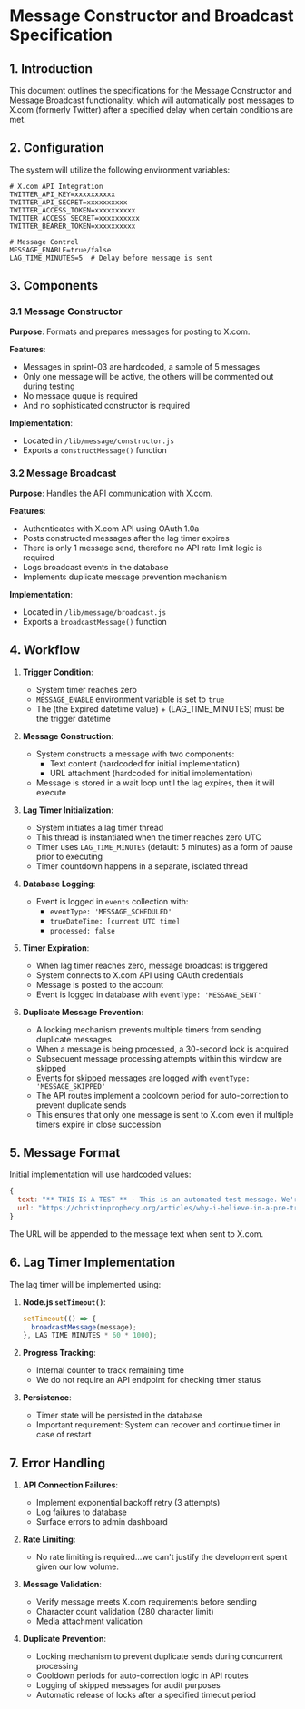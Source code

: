 # Message Constructor and Broadcast Specification

## 1. Introduction

This document outlines the specifications for the Message Constructor and Message Broadcast functionality, which will automatically post messages to X.com (formerly Twitter) after a specified delay when certain conditions are met.

## 2. Configuration

The system will utilize the following environment variables:

```
# X.com API Integration
TWITTER_API_KEY=xxxxxxxxxx
TWITTER_API_SECRET=xxxxxxxxxx
TWITTER_ACCESS_TOKEN=xxxxxxxxxx
TWITTER_ACCESS_SECRET=xxxxxxxxxx
TWITTER_BEARER_TOKEN=xxxxxxxxxx

# Message Control
MESSAGE_ENABLE=true/false
LAG_TIME_MINUTES=5  # Delay before message is sent
```

## 3. Components

### 3.1 Message Constructor

**Purpose**: Formats and prepares messages for posting to X.com.

**Features**:
- Messages in sprint-03 are hardcoded, a sample of 5 messages
- Only one message will be active, the others will be commented out during testing
- No message quque is required
- And no sophisticated constructor is required

**Implementation**:
- Located in `/lib/message/constructor.js`
- Exports a `constructMessage()` function

### 3.2 Message Broadcast

**Purpose**: Handles the API communication with X.com.

**Features**:
- Authenticates with X.com API using OAuth 1.0a
- Posts constructed messages after the lag timer expires
- There is only 1 message send, therefore no API rate limit logic is required
- Logs broadcast events in the database
- Implements duplicate message prevention mechanism

**Implementation**:
- Located in `/lib/message/broadcast.js`
- Exports a `broadcastMessage()` function

## 4. Workflow

1. **Trigger Condition**:
   - System timer reaches zero
   - `MESSAGE_ENABLE` environment variable is set to `true`
   - The (the Expired datetime value) + (LAG_TIME_MINUTES) must be the trigger datetime

2. **Message Construction**:
   - System constructs a message with two components:
     - Text content (hardcoded for initial implementation)
     - URL attachment (hardcoded for initial implementation)
   - Message is stored in a wait loop until the lag expires, then it will execute

3. **Lag Timer Initialization**:
   - System initiates a lag timer thread
   - This thread is instantiated when the timer reaches zero UTC
   - Timer uses `LAG_TIME_MINUTES` (default: 5 minutes) as a form of pause prior to executing
   - Timer countdown happens in a separate, isolated thread

4. **Database Logging**:
   - Event is logged in `events` collection with:
     - `eventType: 'MESSAGE_SCHEDULED'`
     - `trueDateTime: [current UTC time]`
     - `processed: false`

5. **Timer Expiration**:
   - When lag timer reaches zero, message broadcast is triggered
   - System connects to X.com API using OAuth credentials
   - Message is posted to the account
   - Event is logged in database with `eventType: 'MESSAGE_SENT'`

6. **Duplicate Message Prevention**:
   - A locking mechanism prevents multiple timers from sending duplicate messages
   - When a message is being processed, a 30-second lock is acquired
   - Subsequent message processing attempts within this window are skipped
   - Events for skipped messages are logged with `eventType: 'MESSAGE_SKIPPED'`
   - The API routes implement a cooldown period for auto-correction to prevent duplicate sends
   - This ensures that only one message is sent to X.com even if multiple timers expire in close succession

## 5. Message Format

Initial implementation will use hardcoded values:

```javascript
{
  text: "** THIS IS A TEST ** - This is an automated test message. We're working on a Hootsuite style capability for low volume news. #automation #testing",
  url: "https://christinprophecy.org/articles/why-i-believe-in-a-pre-tribulation-rapture/"
}
```

The URL will be appended to the message text when sent to X.com.

## 6. Lag Timer Implementation

The lag timer will be implemented using:

1. **Node.js `setTimeout()`**:
   ```javascript
   setTimeout(() => {
     broadcastMessage(message);
   }, LAG_TIME_MINUTES * 60 * 1000);
   ```

2. **Progress Tracking**:
   - Internal counter to track remaining time
   - We do not require an API endpoint for checking timer status

3. **Persistence**:
   - Timer state will be persisted in the database
   - Important requirement: System can recover and continue timer in case of restart

## 7. Error Handling

1. **API Connection Failures**:
   - Implement exponential backoff retry (3 attempts)
   - Log failures to database
   - Surface errors to admin dashboard

2. **Rate Limiting**:
   - No rate limiting is required...we can't justify the development spent given our low volume.

3. **Message Validation**:
   - Verify message meets X.com requirements before sending
   - Character count validation (280 character limit)
   - Media attachment validation

4. **Duplicate Prevention**:
   - Locking mechanism to prevent duplicate sends during concurrent processing
   - Cooldown periods for auto-correction logic in API routes
   - Logging of skipped messages for audit purposes
   - Automatic release of locks after a specified timeout period

